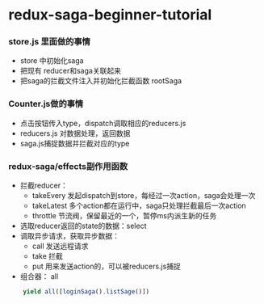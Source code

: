 # redux-saga-beginner-tutorial

### store.js 里面做的事情
 - store 中初始化saga
 - 把现有 reducer和saga关联起来
 - 把saga的拦截文件注入并初始化拦截函数 rootSaga

### Counter.js做的事情
- 点击按钮传入type，dispatch调取相应的reducers.js
- reducers.js 对数据处理，返回数据
- saga.js捕捉数据并拦截对应的type


### redux-saga/effects副作用函数
- 拦截reducer：
    - takeEvery 发起dispatch到store，每经过一次action，saga会处理一次
    - takeLatest 多个action都在运行中，saga只处理拦截最后一次action
    - throttle 节流阀，保留最近的一个，暂停ms内派生新的任务
- 选取reducer返回的state的数据：select
- 调取异步请求，获取异步数据：
    - call 发送远程请求
    - take 拦截
     - put 用来发送action的，可以被reducers.js捕捉
- 组合器： all
```js
    yield all([loginSaga().listSage()])
```
 
 
 
 